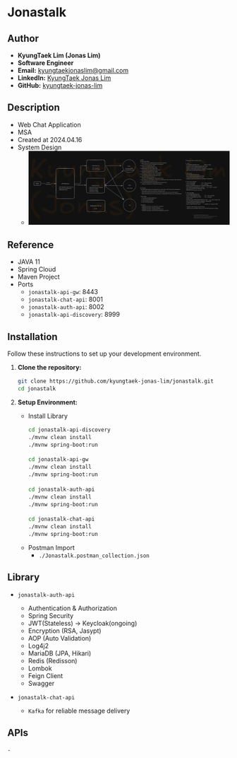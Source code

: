 # Jonastalk

## Author
- **KyungTaek Lim (Jonas Lim)**
- **Software Engineer**
- **Email:** kyungtaekjonaslim@gmail.com
- **LinkedIn:** [KyungTaek Jonas Lim](https://www.linkedin.com/in/kyungtaek-jonas-lim)
- **GitHub:** [kyungtaek-jonas-lim](https://github.com/kyungtaek-jonas-lim)

## Description
- Web Chat Application
- MSA
- Created at 2024.04.16
- System Design
	- ![System Design Diagram](https://raw.githubusercontent.com/kyungtaek-jonas-lim/jonastalk/main/system_design_jonastalk.png)

## Reference
- JAVA 11
- Spring Cloud
- Maven Project
- Ports
	- `jonastalk-api-gw`: 8443
	- `jonastalk-chat-api`: 8001
	- `jonastalk-auth-api`: 8002
	- `jonastalk-api-discovery`: 8999

## Installation
Follow these instructions to set up your development environment.

1. **Clone the repository:**

   ```bash
   git clone https://github.com/kyungtaek-jonas-lim/jonastalk.git
   cd jonastalk
   ```

2. **Setup Environment:**
	- Install Library
		```bash
		cd jonastalk-api-discovery
		./mvnw clean install
		./mvnw spring-boot:run

		cd jonastalk-api-gw
		./mvnw clean install
		./mvnw spring-boot:run

		cd jonastalk-auth-api
		./mvnw clean install
		./mvnw spring-boot:run

		cd jonastalk-chat-api
		./mvnw clean install
		./mvnw spring-boot:run
		```
	- Postman Import
		- `./Jonastalk.postman_collection.json`

## Library
- `jonastalk-auth-api`
	- Authentication & Authorization
	- Spring Security
	- JWT(Stateless) -> Keycloak(ongoing)
	- Encryption (RSA, Jasypt)
	- AOP (Auto Validation)
	- Log4j2
	- MariaDB (JPA, Hikari)
	- Redis (Redisson)
	- Lombok
	- Feign Client
	- Swagger

- `jonastalk-chat-api`
	- `Kafka` for reliable message delivery
	<!-- - `Redis` Pub/Sub for real-time notifications. -->

## APIs
	- 